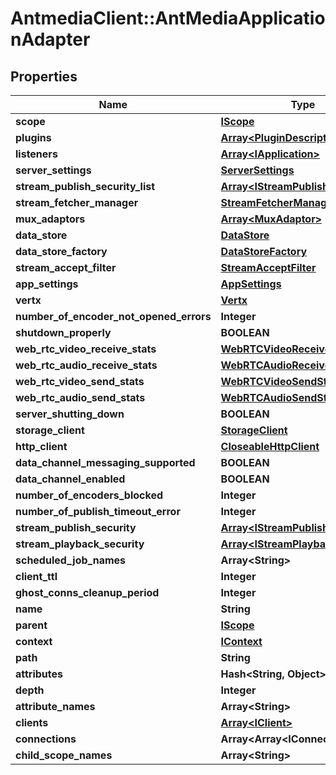 # AntmediaClient::AntMediaApplicationAdapter

## Properties
Name | Type | Description | Notes
------------ | ------------- | ------------- | -------------
**scope** | [**IScope**](IScope.md) |  | [optional] 
**plugins** | [**Array&lt;PluginDescriptor&gt;**](PluginDescriptor.md) |  | [optional] 
**listeners** | [**Array&lt;IApplication&gt;**](IApplication.md) |  | [optional] 
**server_settings** | [**ServerSettings**](ServerSettings.md) |  | [optional] 
**stream_publish_security_list** | [**Array&lt;IStreamPublishSecurity&gt;**](IStreamPublishSecurity.md) |  | [optional] 
**stream_fetcher_manager** | [**StreamFetcherManager**](StreamFetcherManager.md) |  | [optional] 
**mux_adaptors** | [**Array&lt;MuxAdaptor&gt;**](MuxAdaptor.md) |  | [optional] 
**data_store** | [**DataStore**](DataStore.md) |  | [optional] 
**data_store_factory** | [**DataStoreFactory**](DataStoreFactory.md) |  | [optional] 
**stream_accept_filter** | [**StreamAcceptFilter**](StreamAcceptFilter.md) |  | [optional] 
**app_settings** | [**AppSettings**](AppSettings.md) |  | [optional] 
**vertx** | [**Vertx**](Vertx.md) |  | [optional] 
**number_of_encoder_not_opened_errors** | **Integer** |  | [optional] 
**shutdown_properly** | **BOOLEAN** |  | [optional] 
**web_rtc_video_receive_stats** | [**WebRTCVideoReceiveStats**](WebRTCVideoReceiveStats.md) |  | [optional] 
**web_rtc_audio_receive_stats** | [**WebRTCAudioReceiveStats**](WebRTCAudioReceiveStats.md) |  | [optional] 
**web_rtc_video_send_stats** | [**WebRTCVideoSendStats**](WebRTCVideoSendStats.md) |  | [optional] 
**web_rtc_audio_send_stats** | [**WebRTCAudioSendStats**](WebRTCAudioSendStats.md) |  | [optional] 
**server_shutting_down** | **BOOLEAN** |  | [optional] 
**storage_client** | [**StorageClient**](StorageClient.md) |  | [optional] 
**http_client** | [**CloseableHttpClient**](CloseableHttpClient.md) |  | [optional] 
**data_channel_messaging_supported** | **BOOLEAN** |  | [optional] 
**data_channel_enabled** | **BOOLEAN** |  | [optional] 
**number_of_encoders_blocked** | **Integer** |  | [optional] 
**number_of_publish_timeout_error** | **Integer** |  | [optional] 
**stream_publish_security** | [**Array&lt;IStreamPublishSecurity&gt;**](IStreamPublishSecurity.md) |  | [optional] 
**stream_playback_security** | [**Array&lt;IStreamPlaybackSecurity&gt;**](IStreamPlaybackSecurity.md) |  | [optional] 
**scheduled_job_names** | **Array&lt;String&gt;** |  | [optional] 
**client_ttl** | **Integer** |  | [optional] 
**ghost_conns_cleanup_period** | **Integer** |  | [optional] 
**name** | **String** |  | [optional] 
**parent** | [**IScope**](IScope.md) |  | [optional] 
**context** | [**IContext**](IContext.md) |  | [optional] 
**path** | **String** |  | [optional] 
**attributes** | **Hash&lt;String, Object&gt;** |  | [optional] 
**depth** | **Integer** |  | [optional] 
**attribute_names** | **Array&lt;String&gt;** |  | [optional] 
**clients** | [**Array&lt;IClient&gt;**](IClient.md) |  | [optional] 
**connections** | **Array&lt;Array&lt;IConnection&gt;&gt;** |  | [optional] 
**child_scope_names** | **Array&lt;String&gt;** |  | [optional] 


